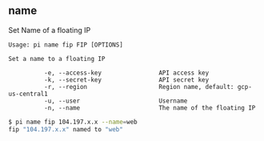 name
------------------------------
Set Name of a floating IP

    Usage: pi name fip FIP [OPTIONS]

    Set a name to a floating IP

              -e, --access-key                API access key
              -k, --secret-key                API secret key
              -r, --region                    Region name, default: gcp-us-central1
              -u, --user                      Username
              -n, --name                      The name of the floating IP

```sh
$ pi name fip 104.197.x.x --name=web
fip "104.197.x.x" named to "web"
```
